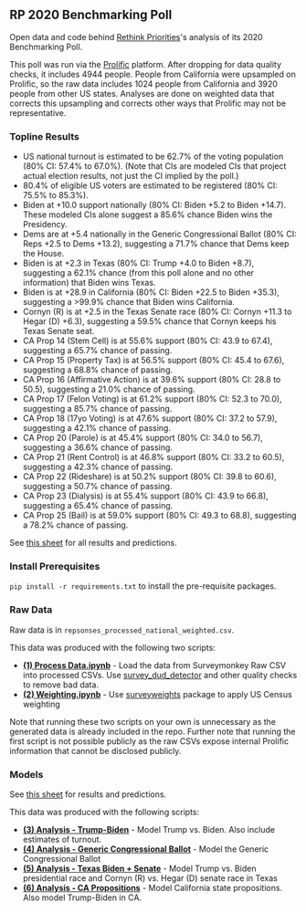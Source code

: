 ## RP 2020 Benchmarking Poll

Open data and code behind [Rethink Priorities](https://www.rethinkpriorities.org/)'s analysis of its 2020 Benchmarking Poll.

This poll was run via the [Prolific](https://www.prolific.co/) platform. After dropping for data quality checks, it includes 4944 people. People from California were upsampled on Prolific, so the raw data includes 1024 people from California and 3920 people from other US states. Analyses are done on weighted data that corrects this upsampling and corrects other ways that Prolific may not be representative.


### Topline Results

* US national turnout is estimated to be 62.7% of the voting population (80% CI: 57.4% to 67.0%). (Note that CIs are modeled CIs that project actual election results, not just the CI implied by the poll.)
* 80.4% of eligible US voters are estimated to be registered (80% CI: 75.5% to 85.3%).
* Biden at +10.0 support nationally (80% CI: Biden +5.2 to Biden +14.7). These modeled CIs alone suggest a 85.6% chance Biden wins the Presidency.
* Dems are at +5.4 nationally in the Generic Congressional Ballot (80% CI: Reps +2.5 to Dems +13.2), suggesting a 71.7% chance that Dems keep the House.
* Biden is at +2.3 in Texas (80% CI: Trump +4.0 to Biden +8.7), suggesting a 62.1% chance (from this poll alone and no other information) that Biden wins Texas.
* Biden is at +28.9 in California (80% CI: Biden +22.5 to Biden +35.3), suggesting a >99.9% chance that Biden wins California.
* Cornyn (R) is at +2.5 in the Texas Senate race (80% CI: Cornyn +11.3 to Hegar (D) +6.3), suggesting a 59.5% chance that Cornyn keeps his Texas Senate seat.
* CA Prop 14 (Stem Cell) is at 55.6% support (80% CI: 43.9 to 67.4), suggesting a 65.7% chance of passing.
* CA Prop 15 (Property Tax) is at 56.5% support (80% CI: 45.4 to 67.6), suggesting a 68.8% chance of passing.
* CA Prop 16 (Affirmative Action) is at 39.6% support (80% CI: 28.8 to 50.5), suggesting a 21.0% chance of passing.
* CA Prop 17 (Felon Voting) is at 61.2% support (80% CI: 52.3 to 70.0), suggesting a 85.7% chance of passing.
* CA Prop 18 (17yo Voting) is at 47.6% support (80% CI: 37.2 to 57.9), suggesting a 42.1% chance of passing.
* CA Prop 20 (Parole) is at 45.4% support (80% CI: 34.0 to 56.7), suggesting a 36.6% chance of passing.
* CA Prop 21 (Rent Control) is at 46.8% support (80% CI: 33.2 to 60.5), suggesting a 42.3% chance of passing.
* CA Prop 22 (Rideshare) is at 50.2% support (80% CI: 39.8 to 60.6), suggesting a 50.7% chance of passing.
* CA Prop 23 (Dialysis) is at 55.4% support (80% CI: 43.9 to 66.8), suggesting a 65.4% chance of passing.
* CA Prop 25 (Bail) is at 59.0% support (80% CI: 49.3 to 68.8), suggesting a 78.2% chance of passing.

See [this sheet](https://docs.google.com/spreadsheets/d/1yuEruo1z4sQ9IIqVMGba1-fumtmypbjZk_2tOZgVhkk/edit#gid=0) for all results and predictions.
 
 
### Install Prerequisites

`pip install -r requirements.txt` to install the pre-requisite packages.


### Raw Data

Raw data is in `repsonses_processed_national_weighted.csv`.

This data was produced with the following two scripts:

* **[(1) Process Data.ipynb](https://github.com/rethinkpriorities/rp_2020_benchmarking_poll/blob/master/(1)%20Process%20Data.ipynb)** - Load the data from Surveymonkey Raw CSV into processed CSVs. Use [survey_dud_detector](https://github.com/rethinkpriorities/survey_dud_detector) and other quality checks to remove bad data.
* **[(2) Weighting.ipynb](https://github.com/rethinkpriorities/rp_2020_benchmarking_poll/blob/master/(2)%20Weighting.ipynb)** - Use [surveyweights](https://github.com/rethinkpriorities/surveyweights) package to apply US Census weighting

Note that running these two scripts on your own is unnecessary as the generated data is already included in the repo. Further note that running the first script is not possible publicly as the raw CSVs expose internal Prolific information that cannot be disclosed publicly.


### Models

See [this sheet](https://docs.google.com/spreadsheets/d/1yuEruo1z4sQ9IIqVMGba1-fumtmypbjZk_2tOZgVhkk/edit#gid=0) for results and predictions.

This data was produced with the following scripts:

* **[(3) Analysis - Trump-Biden](https://github.com/rethinkpriorities/rp_2020_benchmarking_poll/blob/master/(3)%20Analysis%20-%20Trump-Biden.ipynb)** - Model Trump vs. Biden. Also include estimates of turnout.
* **[(4) Analysis - Generic Congressional Ballot](https://github.com/rethinkpriorities/rp_2020_benchmarking_poll/blob/master/(4)%20Analysis%20-%20Generic%20Congressional%20Ballot.ipynb)** - Model the Generic Congressional Ballot
* **[(5) Analysis - Texas Biden + Senate](https://github.com/rethinkpriorities/rp_2020_benchmarking_poll/blob/master/(5)%20Texas%20Biden%20%2B%20Senate.ipynb)** - Model Trump vs. Biden presidential race and Cornyn (R) vs. Hegar (D) senate race in Texas
* **[(6) Analysis - CA Propositions](https://github.com/rethinkpriorities/rp_2020_benchmarking_poll/blob/master/(5)%20Analysis%20-%20CA%20Propositions.ipynb)** - Model California state propositions. Also model Trump-Biden in CA.

